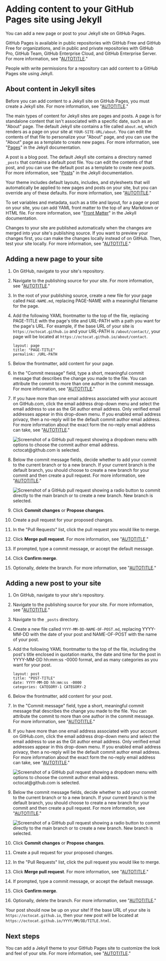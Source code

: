 # Adding content to your GitHub Pages site using Jekyll

You can add a new page or post to your Jekyll site on GitHub Pages.

GitHub Pages is available in public repositories with GitHub Free and GitHub Free for organizations, and in public and private repositories with GitHub Pro, GitHub Team, GitHub Enterprise Cloud, and GitHub Enterprise Server. For more information, see "[AUTOTITLE](/get-started/learning-about-github/githubs-plans)."

People with write permissions for a repository can add content to a GitHub Pages site using Jekyll.

## About content in Jekyll sites

Before you can add content to a Jekyll site on GitHub Pages, you must create a Jekyll site. For more information, see "[AUTOTITLE](/pages/setting-up-a-github-pages-site-with-jekyll/creating-a-github-pages-site-with-jekyll)."

The main types of content for Jekyll sites are pages and posts. A page is for standalone content that isn't associated with a specific date, such as an "About" page. The default Jekyll site contains a file called `about.md`, which renders as a page on your site at `YOUR-SITE-URL/about`. You can edit the contents of that file to personalize your "About" page, and you can use the "About" page as a template to create new pages. For more information, see "[Pages](https://jekyllrb.com/docs/pages/)" in the Jekyll documentation.

A post is a blog post. The default Jekyll site contains a directory named `_posts` that contains a default post file. You can edit the contents of that post, and you can use the default post as a template to create new posts. For more information, see "[Posts](https://jekyllrb.com/docs/posts/)" in the Jekyll documentation.

Your theme includes default layouts, includes, and stylesheets that will automatically be applied to new pages and posts on your site, but you can override any of these defaults. For more information, see "[AUTOTITLE](/pages/setting-up-a-github-pages-site-with-jekyll/about-github-pages-and-jekyll#themes)."

To set variables and metadata, such as a title and layout, for a page or post on your site, you can add YAML front matter to the top of any Markdown or HTML file. For more information, see "[Front Matter](https://jekyllrb.com/docs/front-matter/)" in the Jekyll documentation.

Changes to your site are published automatically when the changes are merged into your site's publishing source. If you want to preview your changes first, you can make the changes locally instead of on GitHub. Then, test your site locally. For more information, see "[AUTOTITLE](/pages/setting-up-a-github-pages-site-with-jekyll/testing-your-github-pages-site-locally-with-jekyll)."

## Adding a new page to your site

1. On GitHub, navigate to your site's repository.
1. Navigate to the publishing source for your site. For more information, see "[AUTOTITLE](/pages/getting-started-with-github-pages/configuring-a-publishing-source-for-your-github-pages-site)."
1. In the root of your publishing source, create a new file for your page called `PAGE-NAME.md`, replacing PAGE-NAME with a meaningful filename for the page.
1. Add the following YAML frontmatter to the top of the file, replacing PAGE-TITLE with the page's title and URL-PATH with a path you want for the page's URL. For example, if the base URL of your site is `https://octocat.github.io` and your URL-PATH is `/about/contact/`, your page will be located at `https://octocat.github.io/about/contact`.

   ```shell
   layout: page
   title: "PAGE-TITLE"
   permalink: /URL-PATH
   ```

1. Below the frontmatter, add content for your page.

1. In the "Commit message" field, type a short, meaningful commit message that describes the change you made to the file. You can attribute the commit to more than one author in the commit message. For more information, see "[AUTOTITLE](/pull-requests/committing-changes-to-your-project/creating-and-editing-commits/creating-a-commit-with-multiple-authors)."

1. If you have more than one email address associated with your account on GitHub.com, click the email address drop-down menu and select the email address to use as the Git author email address. Only verified email addresses appear in this drop-down menu. If you enabled email address privacy, then a no-reply will be the default commit author email address.  For more information about the exact form the no-reply email address can take, see "[AUTOTITLE](/account-and-profile/setting-up-and-managing-your-personal-account-on-github/managing-email-preferences/setting-your-commit-email-address)."

    ![Screenshot of a GitHub pull request showing a dropdown menu with options to choose the commit author email address. octocat@github.com is selected.](/assets/images/help/repository/choose-commit-email-address.png)
1. Below the commit message fields, decide whether to add your commit to the current branch or to a new branch. If your current branch is the default branch, you should choose to create a new branch for your commit and then create a pull request. For more information, see "[AUTOTITLE](/pull-requests/collaborating-with-pull-requests/proposing-changes-to-your-work-with-pull-requests/creating-a-pull-request)."

   ![Screenshot of a GitHub pull request showing a radio button to commit directly to the main branch or to create a new branch. New branch is selected.](/assets/images/help/repository/choose-commit-branch.png)
1. Click **Commit changes** or **Propose changes**.
1. Create a pull request for your proposed changes.
1. In the "Pull Requests" list, click the pull request you would like to merge.
1. Click **Merge pull request**. For more information, see "[AUTOTITLE](/pull-requests/collaborating-with-pull-requests/incorporating-changes-from-a-pull-request/merging-a-pull-request)."
1. If prompted, type a commit message, or accept the default message.
1. Click **Confirm merge**.
1. Optionally, delete the branch. For more information, see "[AUTOTITLE](/pull-requests/collaborating-with-pull-requests/proposing-changes-to-your-work-with-pull-requests/creating-and-deleting-branches-within-your-repository)."

## Adding a new post to your site

1. On GitHub, navigate to your site's repository.
1. Navigate to the publishing source for your site. For more information, see "[AUTOTITLE](/pages/getting-started-with-github-pages/configuring-a-publishing-source-for-your-github-pages-site)."
1. Navigate to the `_posts` directory.
1. Create a new file called `YYYY-MM-DD-NAME-OF-POST.md`, replacing YYYY-MM-DD with the date of your post and NAME-OF-POST with the name of your post.
1. Add the following YAML frontmatter to the top of the file, including the post's title enclosed in quotation marks, the date and time for the post in YYYY-MM-DD hh:mm:ss -0000 format, and as many categories as you want for your post.

   ```shell
   layout: post
   title: "POST-TITLE"
   date: YYYY-MM-DD hh:mm:ss -0000
   categories: CATEGORY-1 CATEGORY-2
   ```

1. Below the frontmatter, add content for your post.

1. In the "Commit message" field, type a short, meaningful commit message that describes the change you made to the file. You can attribute the commit to more than one author in the commit message. For more information, see "[AUTOTITLE](/pull-requests/committing-changes-to-your-project/creating-and-editing-commits/creating-a-commit-with-multiple-authors)."

1. If you have more than one email address associated with your account on GitHub.com, click the email address drop-down menu and select the email address to use as the Git author email address. Only verified email addresses appear in this drop-down menu. If you enabled email address privacy, then a no-reply will be the default commit author email address.  For more information about the exact form the no-reply email address can take, see "[AUTOTITLE](/account-and-profile/setting-up-and-managing-your-personal-account-on-github/managing-email-preferences/setting-your-commit-email-address)."

    ![Screenshot of a GitHub pull request showing a dropdown menu with options to choose the commit author email address. octocat@github.com is selected.](/assets/images/help/repository/choose-commit-email-address.png)
1. Below the commit message fields, decide whether to add your commit to the current branch or to a new branch. If your current branch is the default branch, you should choose to create a new branch for your commit and then create a pull request. For more information, see "[AUTOTITLE](/pull-requests/collaborating-with-pull-requests/proposing-changes-to-your-work-with-pull-requests/creating-a-pull-request)."

   ![Screenshot of a GitHub pull request showing a radio button to commit directly to the main branch or to create a new branch. New branch is selected.](/assets/images/help/repository/choose-commit-branch.png)
1. Click **Commit changes** or **Propose changes**.
1. Create a pull request for your proposed changes.
1. In the "Pull Requests" list, click the pull request you would like to merge.
1. Click **Merge pull request**. For more information, see "[AUTOTITLE](/pull-requests/collaborating-with-pull-requests/incorporating-changes-from-a-pull-request/merging-a-pull-request)."
1. If prompted, type a commit message, or accept the default message.
1. Click **Confirm merge**.
1. Optionally, delete the branch. For more information, see "[AUTOTITLE](/pull-requests/collaborating-with-pull-requests/proposing-changes-to-your-work-with-pull-requests/creating-and-deleting-branches-within-your-repository)."

Your post should now be up on your site! If the base URL of your site is `https://octocat.github.io`, then your new post will be located at `https://octocat.github.io/YYYY/MM/DD/TITLE.html`.

## Next steps

You can add a Jekyll theme to your GitHub Pages site to customize the look and feel of your site. For more information, see "[AUTOTITLE](/pages/setting-up-a-github-pages-site-with-jekyll/adding-a-theme-to-your-github-pages-site-using-jekyll)."
